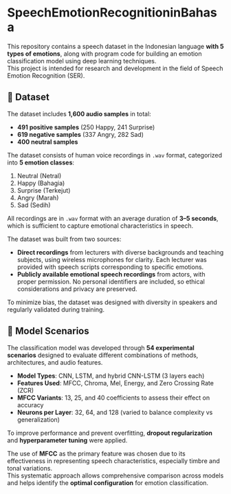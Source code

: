 # SpeechEmotionRecognitioninBahasa
This repository contains a speech dataset in the Indonesian language **with 5 types of emotions**, along with program code for building an emotion classification model using deep learning techniques.  
This project is intended for research and development in the field of Speech Emotion Recognition (SER).

## 📂 Dataset
The dataset includes **1,600 audio samples** in total:  
- **491 positive samples** (250 Happy, 241 Surprise)  
- **619 negative samples** (337 Angry, 282 Sad)  
- **400 neutral samples**  

The dataset consists of human voice recordings in `.wav` format, categorized into **5 emotion classes**:  
1. Neutral (Netral)  
2. Happy (Bahagia)  
3. Surprise (Terkejut)  
4. Angry (Marah)  
5. Sad (Sedih)  

All recordings are in `.wav` format with an average duration of **3–5 seconds**, which is sufficient to capture emotional characteristics in speech.

The dataset was built from two sources:  
- **Direct recordings** from lecturers with diverse backgrounds and teaching subjects, using wireless microphones for clarity. Each lecturer was provided with speech scripts corresponding to specific emotions.  
- **Publicly available emotional speech recordings** from actors, with proper permission. No personal identifiers are included, so ethical considerations and privacy are preserved.

To minimize bias, the dataset was designed with diversity in speakers and regularly validated during training.

## 📂 Model Scenarios

The classification model was developed through **54 experimental scenarios** designed to evaluate different combinations of methods, architectures, and audio features.  

- **Model Types**: CNN, LSTM, and hybrid CNN-LSTM (3 layers each)  
- **Features Used**: MFCC, Chroma, Mel, Energy, and Zero Crossing Rate (ZCR)  
- **MFCC Variants**: 13, 25, and 40 coefficients to assess their effect on accuracy  
- **Neurons per Layer**: 32, 64, and 128 (varied to balance complexity vs generalization)  

To improve performance and prevent overfitting, **dropout regularization** and **hyperparameter tuning** were applied.  

The use of **MFCC** as the primary feature was chosen due to its effectiveness in representing speech characteristics, especially timbre and tonal variations.  
This systematic approach allows comprehensive comparison across models and helps identify the **optimal configuration** for emotion classification.
